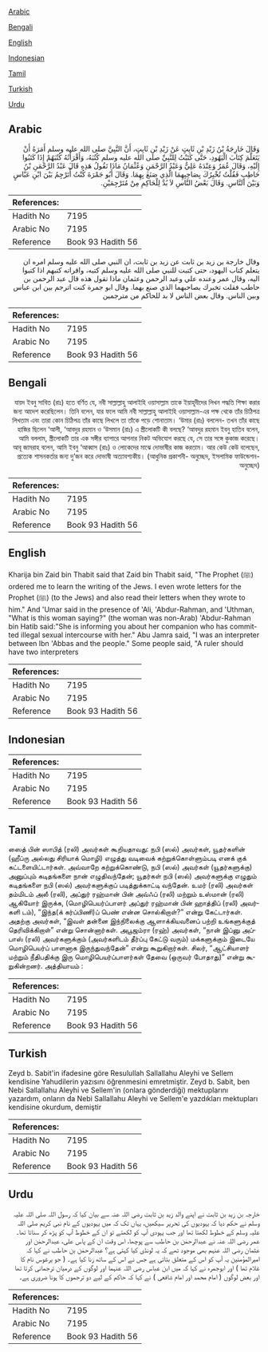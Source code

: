 [Arabic](#arabic)

[Bengali](#bengali)

[English](#english)

[Indonesian](#indonesian)

[Tamil](#tamil)

[Turkish](#turkish)

[Urdu](#urdu)

## Arabic


<div dir="rtl" lang="ar" style={{fontSize:'larger',backgroundColor:'#f8f9fa',padding:20}}>
وَقَالَ خَارِجَةُ بْنُ زَيْدِ بْنِ ثَابِتٍ عَنْ زَيْدِ بْنِ ثَابِتٍ، أَنَّ النَّبِيَّ صلى الله عليه وسلم أَمَرَهُ أَنْ يَتَعَلَّمَ كِتَابَ الْيَهُودِ، حَتَّى كَتَبْتُ لِلنَّبِيِّ صلى الله عليه وسلم كُتُبَهُ، وَأَقْرَأْتُهُ كُتُبَهُمْ إِذَا كَتَبُوا إِلَيْهِ، وَقَالَ عُمَرُ وَعِنْدَهُ عَلِيٌّ وَعَبْدُ الرَّحْمَنِ وَعُثْمَانُ مَاذَا تَقُولُ هَذِهِ قَالَ عَبْدُ الرَّحْمَنِ بْنُ حَاطِبٍ فَقُلْتُ تُخْبِرُكَ بِصَاحِبِهِمَا الَّذِي صَنَعَ بِهِمَا‏.‏ وَقَالَ أَبُو جَمْرَةَ كُنْتُ أُتَرْجِمُ بَيْنَ ابْنِ عَبَّاسٍ وَبَيْنَ النَّاسِ‏.‏ وَقَالَ بَعْضُ النَّاسِ لاَ بُدَّ لِلْحَاكِمِ مِنْ مُتَرْجِمَيْنِ‏.‏
</div>
<div style={{backgroundColor:'#f8f9fa',padding:20, marginBottom: 10}}><table> <thead> <tr> <th>References:</th> <th></th> </tr> </thead> <tbody><tr><td>Hadith No</td><td>7195</td></tr><tr><td>Arabic No</td><td>7195</td></tr><tr><td>Reference</td><td>Book 93 Hadith 56</td></tr></tbody></table></div>


<div dir="rtl" lang="ar" style={{fontSize:'larger',backgroundColor:'#f8f9fa',padding:20}}>
وقال خارجة بن زيد بن ثابت عن زيد بن ثابت، ان النبي صلى الله عليه وسلم امره ان يتعلم كتاب اليهود، حتى كتبت للنبي صلى الله عليه وسلم كتبه، واقراته كتبهم اذا كتبوا اليه، وقال عمر وعنده علي وعبد الرحمن وعثمان ماذا تقول هذه قال عبد الرحمن بن حاطب فقلت تخبرك بصاحبهما الذي صنع بهما. وقال ابو جمرة كنت اترجم بين ابن عباس وبين الناس. وقال بعض الناس لا بد للحاكم من مترجمين
</div>
<div style={{backgroundColor:'#f8f9fa',padding:20, marginBottom: 10}}><table> <thead> <tr> <th>References:</th> <th></th> </tr> </thead> <tbody><tr><td>Hadith No</td><td>7195</td></tr><tr><td>Arabic No</td><td>7195</td></tr><tr><td>Reference</td><td>Book 93 Hadith 56</td></tr></tbody></table></div>

## Bengali


<div dir="rtl" lang="bn" style={{fontSize:'larger',backgroundColor:'#f8f9fa',padding:20}}>
যায়দ ইবনু সাবিত (রাঃ) হতে বর্ণিত যে, নবী সাল্লাল্লাহু আলাইহি ওয়াসাল্লাম তাকে ইয়াহূদীদের লিখন পদ্ধতি শিক্ষা করার জন্য আদেশ করেছিলেন। তিনি বলেন, যার ফলে আমি নবী সাল্লাল্লাহু আলাইহি ওয়াসাল্লাম-এর পক্ষ থেকে তাঁর চিঠিপত্র লিখতাম এবং তারা কোন চিঠিপত্র তাঁর কাছে লিখলে তা তাঁকে পড়ে শোনাতাম। ‘উমার (রাঃ) বললেন- তখন তাঁর কাছে হাজির ছিলেন ‘আলী, ‘আবদুর রহমান ও ‘উসমান (রাঃ) এ স্ত্রীলোকটি কী বলছে? ‘আবদুর রহমান ইবনু হাতিব বলেন, আমি বললাম, স্ত্রীলোকটি তার এক সঙ্গীর ব্যাপারে আপনার নিকট অভিযোগ করছে যে, সে তার সঙ্গে কুকাজ করেছে। আবূ জামরাহ বলেন, আমি ইবনু ‘আব্বাস (রাঃ) ও লোকেদের মাঝে দোভাষীর কাজ করতাম। আর কেউ কেউ বলেছেন, প্রত্যেক শাসনকর্তার জন্য দু’জন করে দোভাষী অত্যাবশ্যকীয়। (আধুনিক প্রকাশনী- অনুচ্ছেদ, ইসলামিক ফাউন্ডেশন- অনুচ্ছেদ)
</div>
<div style={{backgroundColor:'#f8f9fa',padding:20, marginBottom: 10}}><table> <thead> <tr> <th>References:</th> <th></th> </tr> </thead> <tbody><tr><td>Hadith No</td><td>7195</td></tr><tr><td>Arabic No</td><td>7195</td></tr><tr><td>Reference</td><td>Book 93 Hadith 56</td></tr></tbody></table></div>

## English


<div dir="ltr" lang="en" style={{fontSize:'larger',backgroundColor:'#f8f9fa',padding:20}}>
Kharija bin Zaid bin Thabit said that Zaid bin Thabit said, "The Prophet (ﷺ) ordered me to learn the writing of the Jews. I even wrote letters for the Prophet (ﷺ) (to the Jews) and also read their letters when they wrote to him." And 'Umar said in the presence of 'Ali, 'Abdur-Rahman, and 'Uthman, "What is this woman saying?" (the woman was non-Arab) 'Abdur-Rahman bin Hatib said:"She is informing you about her companion who has committed illegal sexual intercourse with her." Abu Jamra said, "I was an interpreter between Ibn 'Abbas and the people." Some people said, "A ruler should have two interpreters
</div>
<div style={{backgroundColor:'#f8f9fa',padding:20, marginBottom: 10}}><table> <thead> <tr> <th>References:</th> <th></th> </tr> </thead> <tbody><tr><td>Hadith No</td><td>7195</td></tr><tr><td>Arabic No</td><td>7195</td></tr><tr><td>Reference</td><td>Book 93 Hadith 56</td></tr></tbody></table></div>

## Indonesian


<div dir="ltr" lang="id" style={{fontSize:'larger',backgroundColor:'#f8f9fa',padding:20}}>

</div>
<div style={{backgroundColor:'#f8f9fa',padding:20, marginBottom: 10}}><table> <thead> <tr> <th>References:</th> <th></th> </tr> </thead> <tbody><tr><td>Hadith No</td><td>7195</td></tr><tr><td>Arabic No</td><td>7195</td></tr><tr><td>Reference</td><td>Book 93 Hadith 56</td></tr></tbody></table></div>

## Tamil


<div dir="ltr" lang="ta" style={{fontSize:'larger',backgroundColor:'#f8f9fa',padding:20}}>
ஸைத் பின் ஸாபித் (ரலி) அவர்கள் கூறியதாவது: நபி (ஸல்) அவர்கள், யூதர்களின் (ஹீப்ரு அல்லது சிரியாக் மொழி) எழுத்து வடிவைக் கற்றுக்கொள்ளும்படி எனக் குக் கட்டளையிட்டார்கள். அவ்வாறே கற்றுக்கொண்டு, நபி (ஸல்) அவர்கள் (யூதர்களுக்கு) அனுப்பும் கடிதங்களை நான் எழுதிவந்தேன்; யூதர்கள் நபி (ஸல்) அவர்களுக்கு எழுதும் கடிதங்களை நபி (ஸல்) அவர்களுக்குப் படித்துக்காட்டி வந்தேன். உமர் (ரலி) அவர்கள் தம்மிடம் அலீ (ரலி), அப்துர் ரஹ்மான் பின் அவ்ஃப் (ரலி) மற்றும் உஸ்மான் (ரலி) ஆகியோர் இருக்க, (மொழிபெயர்ப்பாளர் அப்துர் ரஹ்மான் பின் ஹாத்திப் (ரலி) அவர்களி டம்), “இந்த(க் கர்ப்பிணி)ப் பெண் என்ன சொல்கிறாள்?” என்று கேட்டார்கள். அதற்கு அவர்கள், “இவள் தன்னை இந்நிலைக்கு ஆளாக்கியவனைப் பற்றி உங்களுக்குத் தெரிவிக்கிறாள்” என்று சொன்னார்கள். அபூஜம்ரா (ரஹ்) அவர்கள், “நான் இப்னு அப்பாஸ் (ரலி) அவர்களுக்கும் (அவர்களிடம் தீர்ப்பு கேட்டு வரும்) மக்களுக்கும் இடையே மொழிபெயர்ப் பாளனாக இருந்துவந்தேன்” என்று கூறுகிறார்கள். சிலர், “ஆட்சியாளர் மற்றும் நீதிபதிக்கு இரு மொழிபெயர்ப்பாளர்கள் தேவை (ஒருவர் போதாது)” என்று கூறுகின்றனர். அத்தியாயம் :
</div>
<div style={{backgroundColor:'#f8f9fa',padding:20, marginBottom: 10}}><table> <thead> <tr> <th>References:</th> <th></th> </tr> </thead> <tbody><tr><td>Hadith No</td><td>7195</td></tr><tr><td>Arabic No</td><td>7195</td></tr><tr><td>Reference</td><td>Book 93 Hadith 56</td></tr></tbody></table></div>

## Turkish


<div dir="ltr" lang="tr" style={{fontSize:'larger',backgroundColor:'#f8f9fa',padding:20}}>
Zeyd b. Sabit'in ifadesine göre Resulullah Sallallahu Aleyhi ve Sellem kendisine Yahudilerin yazısını öğrenmesini emretmiştir. Zeyd b. Sabit, ben Nebi Sallallahu Aleyhi ve Sellem'in (onlara gönderdiği) mektuplarını yazardım, onların da Nebi Sallallahu Aleyhi ve Sellem'e yazdıkları mektupları kendisine okurdum, demiştir
</div>
<div style={{backgroundColor:'#f8f9fa',padding:20, marginBottom: 10}}><table> <thead> <tr> <th>References:</th> <th></th> </tr> </thead> <tbody><tr><td>Hadith No</td><td>7195</td></tr><tr><td>Arabic No</td><td>7195</td></tr><tr><td>Reference</td><td>Book 93 Hadith 56</td></tr></tbody></table></div>

## Urdu


<div dir="rtl" lang="ur" style={{fontSize:'larger',backgroundColor:'#f8f9fa',padding:20}}>
خارجہ بن زید بن ثابت نے اپنے والد زید بن ثابت رضی اللہ عنہ سے بیان کیا کہ رسول اللہ صلی اللہ علیہ وسلم نے حکم دیا کہ یہودیوں کی تحریر سیکھیں، یہاں تک کہ میں یہودیوں کے نام نبی کریم صلی اللہ علیہ وسلم کے خطوط لکھتا تھا اور جب یہودی آپ کو لکھتے تو ان کے خطوط آپ کو پڑھ کر سناتا تھا۔ عمر رضی اللہ عنہ نے عبدالرحمٰن بن حاطب سے پوچھا، اس وقت ان کے پاس علی، عبدالرحمٰن اور عثمان رضی اللہ عنہم بھی موجود تھے کہ یہ لونڈی کیا کہتی ہے؟ عبدالرحمٰن بن حاطب نے کہا کہ امیرالمؤمنین یہ آپ کو اس کے متعلق بتاتی ہے جس نے اس کے ساتھ زنا کیا ہے۔ ( جو یرغوس نام کا غلام تھا ) اور ابوجمرہ نے کہا کہ میں ابن عباس رضی اللہ عنہما اور لوگوں کے درمیان ترجمانی کرتا تھا اور بعض لوگوں ( امام محمد اور امام شافعی ) نے کہا کہ حاکم کے لیے دو ترجموں کا ہونا ضروری ہے۔
</div>
<div style={{backgroundColor:'#f8f9fa',padding:20, marginBottom: 10}}><table> <thead> <tr> <th>References:</th> <th></th> </tr> </thead> <tbody><tr><td>Hadith No</td><td>7195</td></tr><tr><td>Arabic No</td><td>7195</td></tr><tr><td>Reference</td><td>Book 93 Hadith 56</td></tr></tbody></table></div>